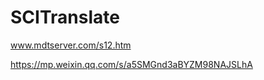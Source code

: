 # SCITranslate 




www.mdtserver.com/s12.htm




https://mp.weixin.qq.com/s/a5SMGnd3aBYZM98NAJSLhA




